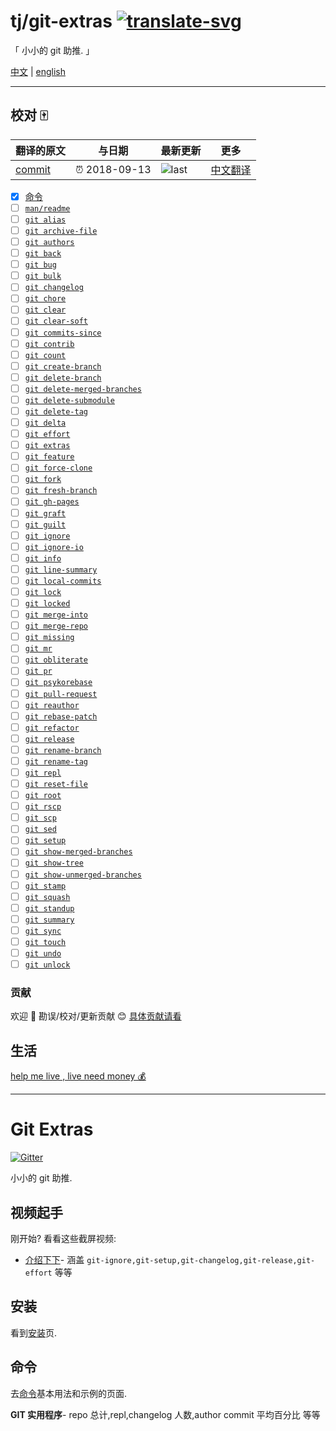 # tj/git-extras [![translate-svg]][translate-list]

<!--[![explain]][source] -->
<!--
[explain]: http://llever.com/explain.svg
[source]: https://github.com/chinanf-boy/Source-Explain -->

[translate-svg]: http://llever.com/translate.svg
[translate-list]: https://github.com/chinanf-boy/chinese-translate-list

「 小小的 git 助推. 」

[中文](./readme.md) | [english](https://github.com/tj/git-extras)

---

## 校对 🀄️

<!-- doc-templite START generated -->
<!-- repo = 'tj/git-extras' -->
<!-- commit = '8b992cc9bc46331bbe56627400d85074abb1bf6b' -->
<!-- time = '2018-09-13' -->

| 翻译的原文 | 与日期        | 最新更新 | 更多                       |
| ---------- | ------------- | -------- | -------------------------- |
| [commit]   | ⏰ 2018-09-13 | ![last]  | [中文翻译][translate-list] |

[last]: https://img.shields.io/github/last-commit/tj/git-extras.svg
[commit]: https://github.com/tj/git-extras/tree/8b992cc9bc46331bbe56627400d85074abb1bf6b

<!-- doc-templite END generated -->

- [x] [命令](Commands.zh.md) 
- [ ] [`man/readme`](./man/readme.zh.md)
- [ ] [`git alias`](./man/git-alias.zh.md)
- [ ] [`git archive-file`](./man/git-archive-file.zh.md)
- [ ] [`git authors`](./man/git-authors.zh.md)
- [ ] [`git back`](./man/git-back.zh.md)
- [ ] [`git bug`](./man/git-featurerefactorbugchore.zh.md)
- [ ] [`git bulk`](./man/git-bulk.zh.md)
- [ ] [`git changelog`](./man/git-changelog.zh.md)
- [ ] [`git chore`](./man/git-featurerefactorbugchore.zh.md)
- [ ] [`git clear`](./man/git-clear.zh.md)
- [ ] [`git clear-soft`](./man/git-clear-soft.zh.md)
- [ ] [`git commits-since`](./man/git-commits-since.zh.md)
- [ ] [`git contrib`](./man/git-contrib.zh.md)
- [ ] [`git count`](./man/git-count.zh.md)
- [ ] [`git create-branch`](./man/git-create-branch.zh.md)
- [ ] [`git delete-branch`](./man/git-delete-branch.zh.md)
- [ ] [`git delete-merged-branches`](./man/git-delete-merged-branches.zh.md)
- [ ] [`git delete-submodule`](./man/git-delete-submodule.zh.md)
- [ ] [`git delete-tag`](./man/git-delete-tag.zh.md)
- [ ] [`git delta`](./man/git-delta.zh.md)
- [ ] [`git effort`](./man/git-effort.zh.md)
- [ ] [`git extras`](./man/git-extras.zh.md)
- [ ] [`git feature`](./man/git-featurerefactorbugchore.zh.md)
- [ ] [`git force-clone`](./man/git-force-clone.zh.md)
- [ ] [`git fork`](./man/git-fork.zh.md)
- [ ] [`git fresh-branch`](./man/git-fresh-branch.zh.md)
- [ ] [`git gh-pages`](./man/git-gh-pages.zh.md)
- [ ] [`git graft`](./man/git-graft.zh.md)
- [ ] [`git guilt`](./man/git-guilt.zh.md)
- [ ] [`git ignore`](./man/git-ignore.zh.md)
- [ ] [`git ignore-io`](./man/git-ignore-io.zh.md)
- [ ] [`git info`](./man/git-info.zh.md)
- [ ] [`git line-summary`](./man/git-line-summary.zh.md)
- [ ] [`git local-commits`](./man/git-local-commits.zh.md)
- [ ] [`git lock`](./man/git-lock.zh.md)
- [ ] [`git locked`](./man/git-locked.zh.md)
- [ ] [`git merge-into`](./man/git-merge-into.zh.md)
- [ ] [`git merge-repo`](./man/git-merge-repo.zh.md)
- [ ] [`git missing`](./man/git-missing.zh.md)
- [ ] [`git mr`](./man/git-mr.zh.md)
- [ ] [`git obliterate`](./man/git-obliterate.zh.md)
- [ ] [`git pr`](./man/git-pr.zh.md)
- [ ] [`git psykorebase`](./man/git-psykorebase.zh.md)
- [ ] [`git pull-request`](./man/git-pull-request.zh.md)
- [ ] [`git reauthor`](./man/git-reauthor.zh.md)
- [ ] [`git rebase-patch`](./man/git-rebase-patch.zh.md)
- [ ] [`git refactor`](./man/git-featurerefactorbugchore.zh.md)
- [ ] [`git release`](./man/git-release.zh.md)
- [ ] [`git rename-branch`](./man/git-rename-branch.zh.md)
- [ ] [`git rename-tag`](./man/git-rename-tag.zh.md)
- [ ] [`git repl`](./man/git-repl.zh.md)
- [ ] [`git reset-file`](./man/git-reset-file.zh.md)
- [ ] [`git root`](./man/git-root.zh.md)
- [ ] [`git rscp`](./man/git-scp.zh.md)
- [ ] [`git scp`](./man/git-scp.zh.md)
- [ ] [`git sed`](./man/git-sed.zh.md)
- [ ] [`git setup`](./man/git-setup.zh.md)
- [ ] [`git show-merged-branches`](./man/git-show-merged-branches.zh.md)
- [ ] [`git show-tree`](./man/git-show-tree.zh.md)
- [ ] [`git show-unmerged-branches`](./man/git-show-unmerged-branches.zh.md)
- [ ] [`git stamp`](./man/git-stamp.zh.md)
- [ ] [`git squash`](./man/git-squash.zh.md)
- [ ] [`git standup`](./man/git-standup.zh.md)
- [ ] [`git summary`](./man/git-summary.zh.md)
- [ ] [`git sync`](./man/git-sync.zh.md)
- [ ] [`git touch`](./man/git-touch.zh.md)
- [ ] [`git undo`](./man/git-undo.zh.md)
- [ ] [`git unlock`](./man/git-unlock.zh.md)

### 贡献

欢迎 👏 勘误/校对/更新贡献 😊 [具体贡献请看](https://github.com/chinanf-boy/chinese-translate-list#贡献)

## 生活

[help me live , live need money 💰](https://github.com/chinanf-boy/live-need-money)

---

# Git Extras

[![Gitter](https://img.shields.io/gitter/room/tj/git-extras.svg?style=flat-square)](https://gitter.im/tj/git-extras)

小小的 git 助推.

## 视频起手

刚开始? 看看这些截屏视频:

- [介绍下下](https://vimeo.com/45506445)- 涵盖 `git-ignore,git-setup,git-changelog,git-release,git-effort` 等等

## 安装

看到[安装](Installation.zh.md)页.

## 命令

去[命令](Commands.zh.md)基本用法和示例的页面.

**GIT 实用程序**- repo 总计,repl,changelog 人数,author commit 平均百分比 等等

